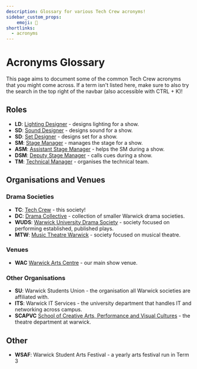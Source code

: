 ```yaml
---
description: Glossary for various Tech Crew acronyms!
sidebar_custom_props:
    emoji: 📑
shortlinks:
  - acronyms
---
```


# Acronyms Glossary

This page aims to document some of the common Tech Crew acronyms that you might come across. If a term isn't
listed here, make sure to also try the search in the top right of the navbar (also accessible with CTRL + K)!

## Roles

* **LD**: [Lighting Designer](/wiki/disciplines/lx) - designs lighting for a show.
* **SD**: [Sound Designer](/wiki/disciplines/sound) - designs sound for a show.
* **SD**: [Set Designer](/wiki/disciplines/set) - designs set for a show.
* **SM**: [Stage Manager](/wiki/disciplines/stage/sm) - manages the stage for a show.
* **ASM**: [Assistant Stage Manager](/wiki/disciplines/stage/asm) - helps the SM during a show.
* **DSM**: [Deputy Stage Manager](/wiki/disciplines/stage/dsm) - calls cues during a show.
* **TM**: [Technical Manager](/wiki/disciplines/stage/tm) - organises the technical team.

## Organisations and Venues

### Drama Societies

* **TC**: [Tech Crew](/wiki/tech-crew) - this society!
* **DC**: [Drama Collective](/wiki/warwick-drama/drama-collective) - collection of smaller Warwick drama societies.
* **WUDS**: [Warwick University Drama Society](/wiki/warwick-drama/drama-collective#wuds) - society focused on
  performing established, published plays.
* **MTW**: [Music Theatre Warwick](/wiki/warwick-drama) - society focused on musical theatre.

### Venues

* **WAC** [Warwick Arts Centre](/wiki/spaces/wac/studio) - our main show venue.

### Other Organisations

* **SU**: Warwick Students Union - the organisation all Warwick societies are affiliated with.
* **ITS**: Warwick IT Services - the university department that handles IT and networking across campus.
* **SCAPVC** [School of Creative Arts, Performance and Visual Cultures](https://warwick.ac.uk/fac/arts/scapvc/) - the theatre department at warwick.

## Other

* **WSAF**: Warwick Student Arts Festival - a yearly arts festival run in Term 3